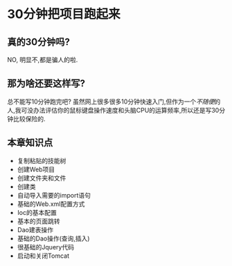 # 30分钟把项目跑起来

## 真的30分钟吗?

NO, 明显不,都是骗人的啦.

## 那为啥还要这样写?

总不能写10分钟跑完吧? 虽然网上很多很多10分钟快速入门,但作为一个*不随便*的人,我可没办法评估你的鼠标键盘操作速度和头脑CPU的运算频率,所以还是写30分钟比较保险的.

## 本章知识点

* 复制粘贴的技能树
* 创建Web项目
* 创建文件夹和文件
* 创建类
* 自动导入需要的import语句
* 基础的Web.xml配置方式
* Ioc的基本配置
* 基本的页面跳转
* Dao建表操作
* 基础的Dao操作(查询,插入)
* 很基础的Jquery代码
* 启动和关闭Tomcat